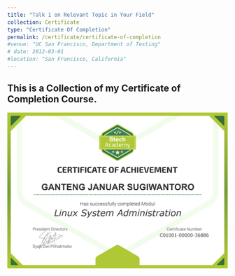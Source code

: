 ```yaml
---
title: "Talk 1 on Relevant Topic in Your Field"
collection: Certificate
type: "Certificate Of Completion"
permalink: /certificate/certificate-of-completion
#venue: "UC San Francisco, Department of Testing"
# date: 2012-03-01
#location: "San Francisco, California"
---
```



This is a Collection of my Certificate of Completion Course. 
---

![linux](/images/cer-linux.png)
